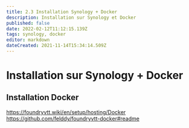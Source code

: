 ```yaml
---
title: 2.3 Installation Synology + Docker
description: Installation sur Synology et Docker
published: false
date: 2022-02-12T11:12:15.139Z
tags: synology, docker
editor: markdown
dateCreated: 2021-11-14T15:34:14.509Z
---
```


# Installation sur Synology + Docker
## Installation Docker
https://foundryvtt.wiki/en/setup/hosting/Docker
https://github.com/felddy/foundryvtt-docker#readme